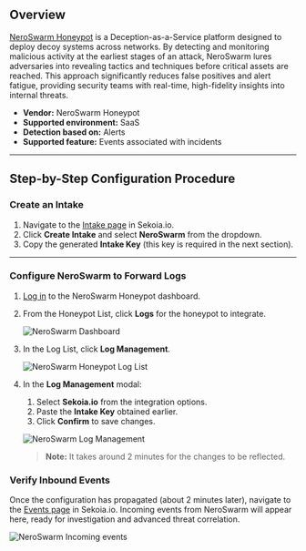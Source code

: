 
## Overview

[NeroSwarm Honeypot](https://neroswarm.com/) is a Deception-as-a-Service platform designed to deploy decoy systems across networks. By detecting and monitoring malicious activity at the earliest stages of an attack, NeroSwarm lures adversaries into revealing tactics and techniques before critical assets are reached. This approach significantly reduces false positives and alert fatigue, providing security teams with real-time, high-fidelity insights into internal threats.

- **Vendor:** NeroSwarm Honeypot  
- **Supported environment:** SaaS  
- **Detection based on:** Alerts  
- **Supported feature:** Events associated with incidents  

---

## Step-by-Step Configuration Procedure

### Create an Intake

1. Navigate to the [Intake page](https://app.sekoia.io/operations/intakes) in Sekoia.io.  
2. Click **Create Intake** and select **NeroSwarm** from the dropdown.  
3. Copy the generated **Intake Key** (this key is required in the next section).  

---

### Configure NeroSwarm to Forward Logs

1. [Log in](https://neroswarm.com/auth/login) to the NeroSwarm Honeypot dashboard.
2. From the Honeypot List, click **Logs** for the honeypot to integrate.

    ![NeroSwarm Dashboard](/assets/operation_center/integration_catalog/cloud_and_saas/neroswarm_honeypot/neroswarm_step01.png)

3. In the Log List, click **Log Management**.

    ![NeroSwarm Honeypot Log List](/assets/operation_center/integration_catalog/cloud_and_saas/neroswarm_honeypot/neroswarm_step02.png)

4. In the **Log Management** modal:
    
      1. Select **Sekoia.io** from the integration options.  
      2. Paste the **Intake Key** obtained earlier.  
      3. Click **Confirm** to save changes.  
        
      ![NeroSwarm Log Management](/assets/operation_center/integration_catalog/cloud_and_saas/neroswarm_honeypot/neroswarm_step03.png)

    > **Note:** It takes around 2 minutes for the changes to be reflected.





### Verify Inbound Events

Once the configuration has propagated (about 2 minutes later), navigate to the [Events page](https://app.sekoia.io/events) in Sekoia.io. Incoming events from NeroSwarm will appear here, ready for investigation and advanced threat correlation.

![NeroSwarm Incoming events](/assets/operation_center/integration_catalog/cloud_and_saas/neroswarm_honeypot/neroswarm_step04.png)